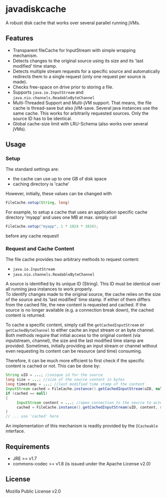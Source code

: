 # javadiskcache #

A robust disk cache that works over several parallel running jVMs.

 
## Features ##

 * Transparent fileCache for InputStream with simple wrapping mechanism.
 * Detects changes to the original source using its size and its 'last modified' time stamp.
 * Detects multiple stream requests for a specific source and automatically redirects them to a single request (only one request per source is made).
 * Checks free-space on drive prior to storing a file.
 * Supports `java.io.InputStream` and `java.nio.channels.ReadableByteChannel`
 * Multi-Threaded Support and Multi-jVM support. That means, the file cache is thread-save but also jVM-save. Several java instances use the same cache. This works for arbitrarily requested sources. Only the source ID has to be identical.
 * Global cache-size limit with LRU-Schema (also works over several jVMs).

## Usage ##

### Setup ###
 
 The standard settings are:
  * the cache can use up to one GB of disk space
  * caching directory is 'cache'

 However, initially, these values can be changed with
 
```java
FileCache.setup(String, long)
```
 
 For example, to setup a cache that uses an application specific cache directory 'myapp' and uses one MB at max. simply call
 
```java
FileCache.setup("myapp", 1 * 1024 * 1024);
```
 
 before any cache request!
 
### Request and Cache Content ###
 
 The file cache provides two arbitrary methods to request content:
  * `java.io.InputStream`
  * `java.nio.channels.ReadableByteChannel`

 A source is identified by its unique ID (String). This ID must be identical over all running java instances to work properly.  
 To identify changes made to the original source, the cache relies on the size of the source and its 'last modified' time stamp.
 If either of them differs from the cached file, the new content is requested and cached.
 If the source is no longer available (e.g. a connection break down), the cached content is returned.
 
 To cache a specific content, simply call the `getCachedInputStream` or `getCachedByteChannel` to either cache an input stream or an byte channel.
 Both methods require that initial access to the original content (via inputstream, channel), the size and the last modified time stamp are provided.
 Sometimes, initially providing an input stream or channel without even requesting its content can be resource (and time) consuming.

 Therefore, it can be much more efficient to first check if the specific content is cached or not.
 This can be done by:
 
```java
String uID = ...; //unique id for the source
long size = ...; //size of the source content in bytes
long timestamp = ...; //last modified time stamp of the content
InputStream cached = FileCache.instance().getCachedInputStream(uID, null, size, timestamp);
if (cached == null)
{
	 InputStream content = ...; //open connection to the source to actually cache the content
	 cached = FileCache.instance().getCachedInputStream(uID, content, size, timestamp);
}
// ... use 'cached' here
```
 
An implementation of this mechanism is readily provided by the `ICacheable` interface.
 
## Requirements ##
 * JRE >= v1.7
 * commons-codec >= v1.8 (is issued under the Apache License v2.0)

## License ##
 Mozilla Public License v2.0
